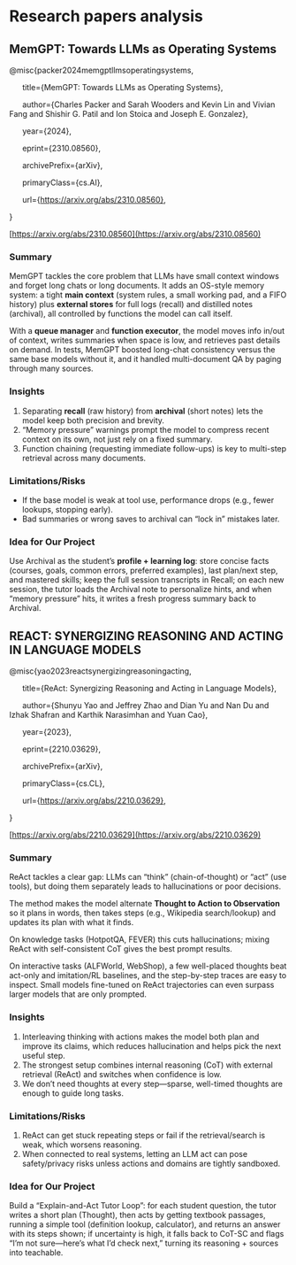 # Research papers analysis

## MemGPT: Towards LLMs as Operating Systems

@misc{packer2024memgptllmsoperatingsystems,

      title={MemGPT: Towards LLMs as Operating Systems}, 

      author={Charles Packer and Sarah Wooders and Kevin Lin and Vivian Fang and Shishir G. Patil and Ion Stoica and Joseph E. Gonzalez},

      year={2024},

      eprint={2310.08560},

      archivePrefix={arXiv},

      primaryClass={cs.AI},

      url={https://arxiv.org/abs/2310.08560}, 

}

[https://arxiv.org/abs/2310.08560](https://arxiv.org/abs/2310.08560)

### Summary
MemGPT tackles the core problem that LLMs have small context windows and forget long chats or long documents. It adds an OS-style memory system: a tight **main context** (system rules, a small working pad, and a FIFO history) plus **external stores** for full logs (recall) and distilled notes (archival), all controlled by functions the model can call itself. 

With a **queue manager** and **function executor**, the model moves info in/out of context, writes summaries when space is low, and retrieves past details on demand. In tests, MemGPT boosted long-chat consistency versus the same base models without it, and it handled multi-document QA by paging through many sources. 

### Insights

1. Separating **recall** (raw history) from **archival** (short notes) lets the model keep both precision and brevity. 
2. “Memory pressure” warnings prompt the model to compress recent context on its own, not just rely on a fixed summary. 
3. Function chaining (requesting immediate follow-ups) is key to multi-step retrieval across many documents. 

### Limitations/Risks

- If the base model is weak at tool use, performance drops (e.g., fewer lookups, stopping early). 
- Bad summaries or wrong saves to archival can “lock in” mistakes later.

### Idea for Our Project

Use Archival as the student’s **profile + learning log**: store concise facts (courses, goals, common errors, preferred examples), last plan/next step, and mastered skills; keep the full session transcripts in Recall; on each new session, the tutor loads the Archival note to personalize hints, and when “memory pressure” hits, it writes a fresh progress summary back to Archival.



## REACT: SYNERGIZING REASONING AND ACTING IN LANGUAGE MODELS

@misc{yao2023reactsynergizingreasoningacting,

      title={ReAct: Synergizing Reasoning and Acting in Language Models}, 

      author={Shunyu Yao and Jeffrey Zhao and Dian Yu and Nan Du and Izhak Shafran and Karthik Narasimhan and Yuan Cao},

      year={2023},

      eprint={2210.03629},

      archivePrefix={arXiv},

      primaryClass={cs.CL},

      url={https://arxiv.org/abs/2210.03629}, 

}

[https://arxiv.org/abs/2210.03629](https://arxiv.org/abs/2210.03629)

### Summary
ReAct tackles a clear gap: LLMs can “think” (chain-of-thought) or “act” (use tools), but doing them separately leads to hallucinations or poor decisions. 

The method makes the model alternate **Thought to Action to Observation** so it plans in words, then takes steps (e.g., Wikipedia search/lookup) and updates its plan with what it finds.

On knowledge tasks (HotpotQA, FEVER) this cuts hallucinations; mixing ReAct with self-consistent CoT gives the best prompt results. 

On interactive tasks (ALFWorld, WebShop), a few well-placed thoughts beat act-only and imitation/RL baselines, and the step-by-step traces are easy to inspect. Small models fine-tuned on ReAct trajectories can even surpass larger models that are only prompted. 

### Insights

1. Interleaving thinking with actions makes the model both plan and improve its claims, which reduces hallucination and helps pick the next useful step.
2. The strongest setup combines internal reasoning (CoT) with external retrieval (ReAct) and switches when confidence is low.
3. We don’t need thoughts at every step—sparse, well-timed thoughts are enough to guide long tasks.

### Limitations/Risks

1. ReAct can get stuck repeating steps or fail if the retrieval/search is weak, which worsens reasoning.
2. When connected to real systems, letting an LLM act can pose safety/privacy risks unless actions and domains are tightly sandboxed.

### Idea for Our Project

Build a “Explain-and-Act Tutor Loop”: for each student question, the tutor writes a short plan (Thought), then acts by getting textbook passages, running a simple tool (definition lookup, calculator), and returns an answer with its steps shown; if uncertainty is high, it falls back to CoT-SC and flags “I’m not sure—here’s what I’d check next,” turning its reasoning + sources into teachable. 